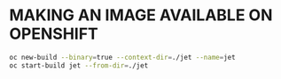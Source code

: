 # MAKING AN IMAGE AVAILABLE ON OPENSHIFT

```bash
oc new-build --binary=true --context-dir=./jet --name=jet
oc start-build jet --from-dir=./jet
```
